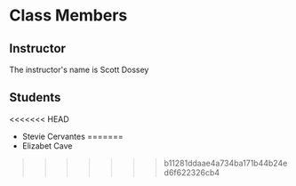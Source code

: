 # Class Members

## Instructor

The instructor's name is Scott Dossey

## Students

<<<<<<< HEAD
* Stevie Cervantes
=======
* Elizabet Cave
>>>>>>> b11281ddaae4a734ba171b44b24ed6f622326cb4
